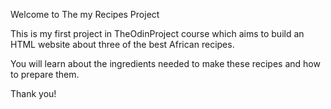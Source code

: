 Welcome to The my Recipes Project

This is my first project in TheOdinProject course which aims to
build an HTML website about three of the best African recipes.

You will learn about the ingredients needed to make these recipes 
and how to prepare them.

Thank you!
